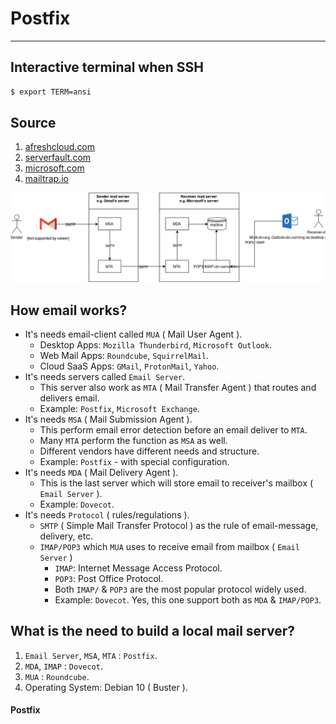 # Postfix
---

## Interactive terminal when SSH
```bash
$ export TERM=ansi
```

## Source
1. [afreshcloud.com](https://afreshcloud.com/sysadmin/mail-terminology-mta-mua-msa-mda-smtp-dkim-spf-dmarc)
2. [serverfault.com](https://serverfault.com/questions/982121/does-postfix-also-operate-as-mail-submission-agent-msa)
3. [microsoft.com](https://support.microsoft.com/en-us/office/what-are-imap-and-pop-ca2c5799-49f9-4079-aefe-ddca85d5b1c9)
4. [mailtrap.io](https://mailtrap.io/blog/mail-transfer-agent/)

![How email works](email.png)

## How email works?
- It's needs email-client called `MUA` ( Mail User Agent ). 
	- Desktop Apps: `Mozilla Thunderbird`, `Microsoft Outlook`.
	- Web Mail Apps: `Roundcube`, `SquirrelMail`.
	- Cloud SaaS Apps: `GMail`, `ProtonMail`, `Yahoo`. 
- It's needs servers called `Email Server`. 
	- This server also work as `MTA` ( Mail Transfer Agent ) that routes and delivers email.
	- Example: `Postfix`, `Microsoft Exchange`.
- It's needs `MSA` ( Mail Submission Agent ).
	- This perform email error detection before an email deliver to 	`MTA`.
	- Many `MTA` perform the function as `MSA` as well.
	- Different vendors have different needs and structure.
	- Example: `Postfix` - with special configuration.
- It's needs `MDA` ( Mail Delivery Agent ).
	- This is the last server which will store email to receiver's mailbox ( `Email Server` ).
	- Example: `Dovecot`.
- It's needs `Protocol` ( rules/regulations ).
	- `SMTP` ( Simple Mail Transfer Protocol ) as the rule of email-message, delivery, etc.
	- `IMAP/POP3` which `MUA` uses to receive email from mailbox ( `Email Server` )
		- `IMAP`: Internet Message Access Protocol.
		- `POP3`: Post Office Protocol. 
		- Both `IMAP/` & `POP3` are the most popular protocol widely used.
		- Example: `Dovecot`. Yes, this one support both as `MDA` & `IMAP/POP3`.

## What is the need to build a local mail server?
1. `Email Server`, `MSA`, `MTA` : `Postfix`.
2. `MDA`, `IMAP` : `Dovecot`.
3. `MUA` : `Roundcube`.
4. Operating System: Debian 10 ( Buster ).

#### Postfix
